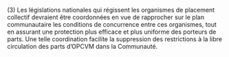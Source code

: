 (3) Les législations nationales qui régissent les organismes de placement collectif devraient être coordonnées en vue de rapprocher sur le plan communautaire les conditions de concurrence entre ces organismes, tout en assurant une protection plus efficace et plus uniforme des porteurs de parts. Une telle coordination facilite la suppression des restrictions à la libre circulation des parts d’OPCVM dans la Communauté.